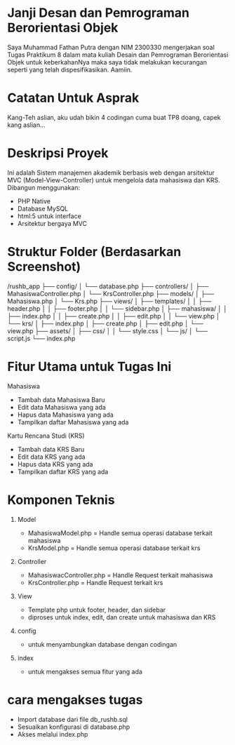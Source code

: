 # Janji Desan dan Pemrograman Berorientasi Objek
Saya Muhammad Fathan Putra dengan NIM 2300330 mengerjakan soal Tugas Praktikum 8 dalam mata kuliah Desain dan Pemrograman Berorientasi Objek untuk keberkahanNya maka saya tidak melakukan kecurangan seperti yang telah dispesifikasikan. Aamiin.

# Catatan Untuk Asprak
Kang-Teh aslian, aku udah bikin 4 codingan cuma buat TP8 doang, capek kang aslian...

# Deskripsi Proyek
Ini adalah Sistem manajemen akademik berbasis web dengan arsitektur MVC (Model-View-Controller) untuk mengelola data mahasiswa dan KRS. Dibangun menggunakan:
- PHP Native
- Database MySQL
- html:5 untuk interface
- Arsitektur bergaya MVC

# Struktur Folder (Berdasarkan Screenshot)
/rushb_app
├── config/
│   └── database.php
├── controllers/
│   ├── MahasiswaController.php
│   └── KrsController.php
├── models/
│   ├── Mahasiswa.php
│   └── Krs.php
├── views/
│   ├── templates/
│   │   ├── header.php
│   │   ├── footer.php
│   │   └── sidebar.php
│   ├── mahasiswa/
│   │   ├── index.php
│   │   ├── create.php
│   │   ├── edit.php
│   │   └── view.php
│   └── krs/
│       ├── index.php
│       ├── create.php
│       ├── edit.php
│       └── view.php
├── assets/
│   ├── css/
│   │   └── style.css
│   └── js/
│       └── script.js
└── index.php

# Fitur Utama untuk Tugas Ini
Mahasiswa
- Tambah data Mahasiswa Baru
- Edit data Mahasiswa yang ada
- Hapus data Mahasiswa yang ada
- Tampilkan daftar Mahasiswa yang ada
  
Kartu Rencana Studi (KRS)
- Tambah data KRS Baru
- Edit data KRS yang ada
- Hapus data KRS yang ada
- Tampilkan daftar KRS yang ada

# Komponen Teknis 
1. Model
   - MahasiswaModel.php = Handle semua operasi database terkait mahasiswa
   - KrsModel.php = Handle semua operasi database terkait krs
    
2. Controller
   - MahasiswacController.php = Handle Request terkait mahasiswa
   - KrsController.php = Handle Request terkait krs
     
3. View
   - Template php untuk footer, header, dan sidebar
   - diproses untuk index, edit, dan create untuk mahasiswa dan KRS
     
4. config
   - untuk menyambungkan database dengan codingan
     
5. index
   - untuk mengakses semua fitur yang ada

# cara mengakses tugas
- Import database dari file db_rushb.sql
- Sesuaikan konfigurasi di database.php
- Akses melalui index.php

